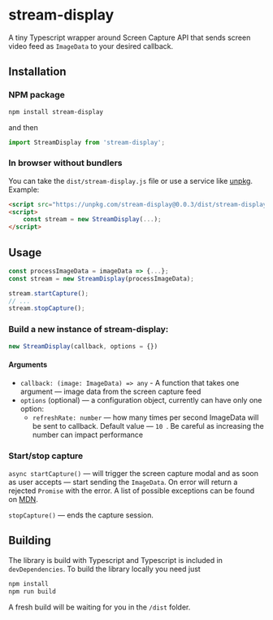 # stream-display

A tiny Typescript wrapper around Screen Capture API that sends screen video feed as `ImageData` to your desired callback.

## Installation

### NPM package

```bash
npm install stream-display
```

and then

```javascript
import StreamDisplay from 'stream-display';
```

### In browser without bundlers

You can take the `dist/stream-display.js` file or use a service like [unpkg](https://unpkg.com/stream-display@latest/dist/stream-display.js). Example:

```html
<script src="https://unpkg.com/stream-display@0.0.3/dist/stream-display.js"></script>
<script>
	const stream = new StreamDisplay(...);
</script>
```

## Usage

```javascript
const processImageData = imageData => {...};
const stream = new StreamDisplay(processImageData);

stream.startCapture();
// ...
stream.stopCapture();
```



### Build a new instance of stream-display:

```javascript
new StreamDisplay(callback, options = {})
```

#### Arguments

- `callback: (image: ImageData) => any` - A function that takes one argument — image data from the screen capture feed
- `options` (optional) — a configuration object, currently can have only one option:
  - `refreshRate: number` — how many times per second ImageData will be sent to callback. Default value — `10 `. Be careful as increasing the number can impact performance

### Start/stop capture

`async startCapture()` — will trigger the screen capture modal and as soon as user accepts — start sending the `ImageData`. On error will return a rejected `Promise` with the error. A list of possible exceptions can be found on [MDN](https://developer.mozilla.org/en-US/docs/Web/API/MediaDevices/getDisplayMedia).

`stopCapture()` — ends the capture session.

## Building

The library is build with Typescript and Typescript is included in `devDependencies`. To build the library locally you need just

```bash
npm install
npm run build
```

A fresh build will be waiting for you in the `/dist` folder.